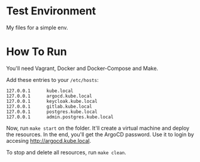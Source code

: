 # Test Environment
My files for a simple env.

# How To Run
You'll need Vagrant, Docker and Docker-Compose and Make.

Add these entries to your `/etc/hosts`:
```
127.0.0.1      kube.local
127.0.0.1      argocd.kube.local
127.0.0.1      keycloak.kube.local
127.0.0.1      gitlab.kube.local
127.0.0.1      postgres.kube.local
127.0.0.1      admin.postgres.kube.local
```
Now, run `make start` on the folder. It'll create a virtual machine and deploy the resources. In the end, you'll get the ArgoCD password. Use it to login by accesing http://argocd.kube.local.

To stop and delete all resources, run `make clean`.

